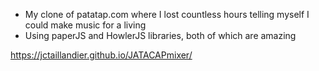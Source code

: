 

- My clone of patatap.com where I lost countless hours telling myself I could make music for a living
- Using paperJS and HowlerJS libraries, both of which are amazing

https://jctaillandier.github.io/JATACAPmixer/